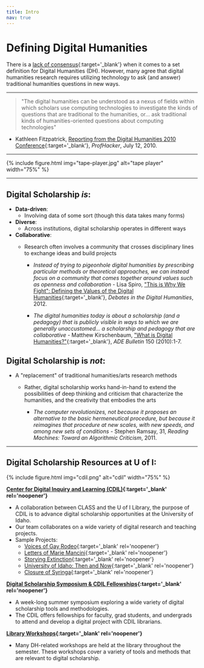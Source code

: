 ```yaml
---
title: Intro
nav: true
--- 
```


# Defining Digital Humanities

There is a [lack of consensus](https://whatisdigitalhumanities.com/){:target='_blank'} when it comes to a set definition for Digital Humanities (DH). However, many agree that digital humanities research requires utilizing technology to ask (and answer) traditional humanities questions in new ways.

***

> "The digital humanities can be understood as a nexus of fields within which scholars use computing technologies to investigate the kinds of questions that are traditional to the humanities, or... ask traditional kinds of humanities-oriented questions about computing technologies"
- Kathleen Fitzpatrick, 
[Reporting from the Digital Humanities 2010 Conference](http://chronicle.com/blogs/profhacker/reporting-from-the-digital-humanities-2010-conference/25473){:target='_blank'}, *ProfHacker*, July 12, 2010.

***

{% include figure.html img="tape-player.jpg" alt="tape player" width="75%" %}

***

## Digital Scholarship *is*:
- **Data-driven**:
    - Involving data of some sort (though this data takes many forms)
- **Diverse**:
    - Across institutions, digital scholarship operates in different ways
- **Collaborative**:
    - Research often involves a community that crosses disciplinary lines to exchange ideas and build projects

        - *Instead of trying to pigeonhole digital humanities by prescribing particular methods or theoretical approaches, we can instead focus on a community that comes together around values such as openness and collaboration* - Lisa Spiro, ["This is Why We Fight": Defining the Values of the Digital Humanities](http://dhdebates.gc.cuny.edu/debates/text/13){:target='_blank'}, *Debates in the Digital Humanities*, 2012.

        - *The digital humanities today is about a scholarship (and a pedagogy) that is publicly visible in ways to which we are generally unaccustomed... a scholarship and pedagogy that are collaborative* - Matthew Kirschenbaum, ["What is Digital Humanities?"]( http://mkirschenbaum.wordpress.com/2011/01/22/what-is-digital-humanities/){:target='_blank'}, *ADE Bulletin* 150 (2010):1-7.

## Digital Scholarship is *not*:
- A "replacement" of traditional humanities/arts research methods
    - Rather, digital scholarship works hand-in-hand to extend the possibilities of deep thinking and criticism that characterize the humanities, and the creativity that embodies the arts

        - *The computer revolutionizes, not because it proposes an alternative to the basic hermeneutical procedure, but because it reimagines that procedure at new scales, with new speeds, and among new sets of conditions* - Stephen Ramsay, 31, *Reading Machines: Toward an Algorithmic Criticism*, 2011.

***

## Digital Scholarship Resources at U of I:

{% include figure.html img="cdil.png" alt="cdil" width="75%" %}

**[Center for Digital Inquiry and Learning (CDIL)](https://cdil.lib.uidaho.edu/){:target='_blank' rel='noopener'}**
- A collaboration between CLASS and the U of I Library, the purpose of CDIL is to advance digital scholarship opportunities at the University of Idaho.
- Our team collaborates on a wide variety of digital research and teaching projects.
- Sample Projects:
    - [Voices of Gay Rodeo](https://www.voicesofgayrodeo.com/){:target='_blank' rel='noopener'}
    - [Letters of Marie Mancini](https://thecdil.github.io/mancini_source/){:target='_blank' rel='noopener'}
    - [Storying Extinction](https://storying.onrender.com/){:target='_blank' rel='noopener'}
    - [University of Idaho: Then and Now](https://www.lib.uidaho.edu/digital/campushistory/){:target='_blank' rel='noopener'}
    - [Closure of Syringa](https://uidaho.maps.arcgis.com/apps/Cascade/index.html?appid=a459d05f5e2c4b5c9cd9e535e0c4afaa){:target='_blank' rel='noopener'}

**[Digital Scholarship Symposium & CDIL Fellowships](https://cdil.lib.uidaho.edu/#fellowships){:target='_blank' rel='noopener'}**
- A week-long summer symposium exploring a wide variety of digital scholarship tools and methodologies.
- The CDIL offers fellowships for faculty, grad students, and undergrads to attend and develop a digital project with CDIL librarians.

**[Library Workshops](https://www.lib.uidaho.edu/services/workshops/){:target='_blank' rel='noopener'}**
- Many DH-related workshops are held at the library throughout the semester. These workshops cover a variety of tools and methods that are relevant to digital scholarship.